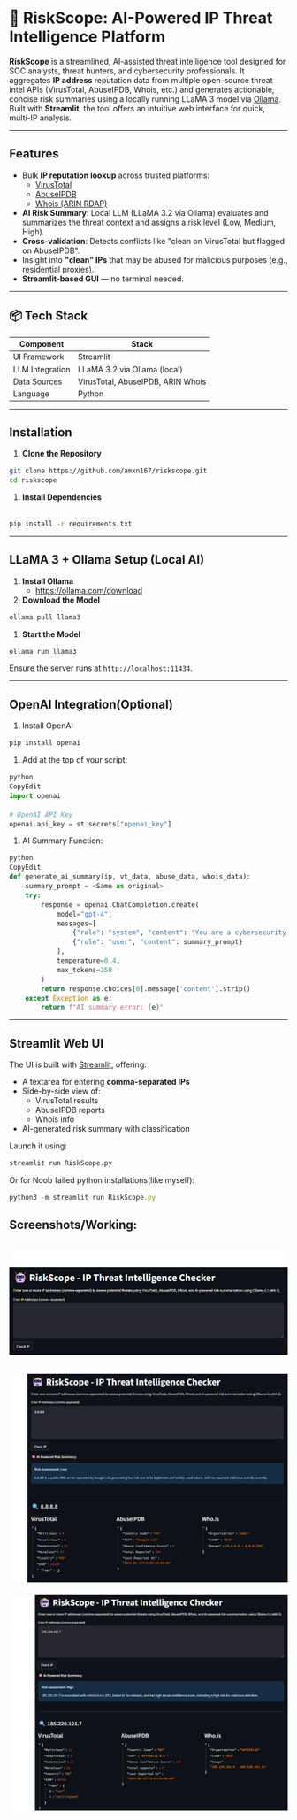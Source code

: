 # 🤖 RiskScope: AI-Powered IP Threat Intelligence Platform

**RiskScope** is a streamlined, AI-assisted threat intelligence tool designed for SOC analysts, threat hunters, and cybersecurity professionals. It aggregates **IP address** reputation data from multiple open-source threat intel APIs (VirusTotal, AbuseIPDB, Whois, etc.) and generates actionable, concise risk summaries using a locally running LLaMA 3 model via [Ollama](https://ollama.com/). Built with **Streamlit**, the tool offers an intuitive web interface for quick, multi-IP analysis.

---

##  Features

-  Bulk **IP reputation lookup** across trusted platforms:
    - [VirusTotal](https://virustotal.com/)
    - [AbuseIPDB](https://abuseipdb.com/)
    - [Whois (ARIN RDAP)](https://rdap.arin.net/)
-  **AI Risk Summary**: Local LLM (LLaMA 3.2 via Ollama) evaluates and summarizes the threat context and assigns a risk level (Low, Medium, High).
-  **Cross-validation**: Detects conflicts like "clean on VirusTotal but flagged on AbuseIPDB".
-  Insight into **"clean" IPs** that may be abused for malicious purposes (e.g., residential proxies).
-  **Streamlit-based GUI** — no terminal needed.

---

## 📦 Tech Stack

| Component | Stack |
| --- | --- |
| UI Framework | Streamlit |
| LLM Integration | LLaMA 3.2 via Ollama (local) |
| Data Sources | VirusTotal, AbuseIPDB, ARIN Whois |
| Language | Python |

---

##  Installation

1. **Clone the Repository**

```bash
git clone https://github.com/amxn167/riskscope.git
cd riskscope
```

1. **Install Dependencies**

```bash

pip install -r requirements.txt

```

---

##  LLaMA 3 + Ollama Setup (Local AI)

1. **Install Ollama**
    - https://ollama.com/download
2. **Download the Model**

```bash
ollama pull llama3
```

1. **Start the Model**

```bash
ollama run llama3
```

Ensure the server runs at `http://localhost:11434`.

---
## OpenAI Integration(Optional)

1. Install OpenAI

```jsx
pip install openai
```

1. Add at the top of your script:

```python
python
CopyEdit
import openai

# OpenAI API Key
openai.api_key = st.secrets["openai_key"]

```

1. AI Summary Function:

```python
python
CopyEdit
def generate_ai_summary(ip, vt_data, abuse_data, whois_data):
    summary_prompt = <Same as original>
    try:
        response = openai.ChatCompletion.create(
            model="gpt-4",
            messages=[
                {"role": "system", "content": "You are a cybersecurity analyst generating risk summaries based on threat intel reports."},
                {"role": "user", "content": summary_prompt}
            ],
            temperature=0.4,
            max_tokens=250
        )
        return response.choices[0].message['content'].strip()
    except Exception as e:
        return f"AI summary error: {e}"
```
---
##  Streamlit Web UI

The UI is built with [Streamlit](https://streamlit.io/), offering:

- A textarea for entering **comma-separated IPs**
- Side-by-side view of:
    - VirusTotal results
    - AbuseIPDB reports
    - Whois info
- AI-generated risk summary with classification

Launch it using:

```bash
streamlit run RiskScope.py
```

Or for Noob failed python installations(like myself):

```jsx
python3 -m streamlit run RiskScope.py
```

## Screenshots/Working:
![image.png](https://github.com/amxn167/RiskScope/blob/main/Screenshots/Base.png)
---
![image.png](https://github.com/amxn167/RiskScope/blob/main/Screenshots/Clean.png)
---
![image.png](https://github.com/amxn167/RiskScope/blob/main/Screenshots/Malicious.png)
